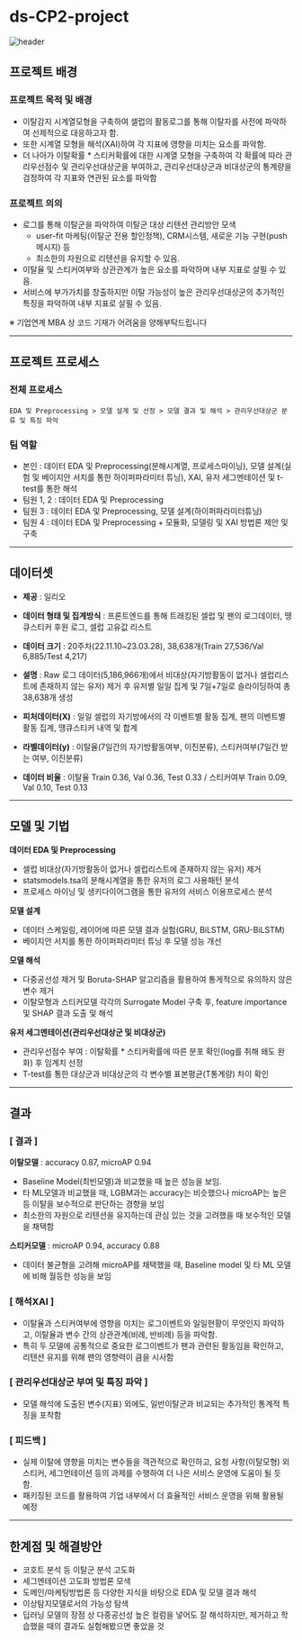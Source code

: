 # ds-CP2-project


![header](https://capsule-render.vercel.app/api?type=rect&color=_4C4C4B&height=200&section=header&text=Churn%20Classification&fontSize=50&fontColor=ECEA6E&desc=%5B%EA%B8%B0%EC%97%85%EC%97%B0%EA%B3%84%5D%201%EC%9D%B8%20%ED%81%AC%EB%A6%AC%EC%97%90%EC%9D%B4%ED%84%B0%20SNS%20%ED%94%8C%EB%9E%AB%ED%8F%BC%20%EC%84%9C%EB%B9%84%EC%8A%A4%EC%9D%98%20%EC%9C%A0%EC%A0%80%20%EC%9D%B4%ED%83%88%EA%B0%90%EC%A7%80%20%EC%8B%9C%EA%B3%84%EC%97%B4%EB%AA%A8%ED%98%95%20%EC%84%A4%EA%B3%84%20%EB%B0%8F%20%EC%84%B8%EA%B7%B8%EB%A9%98%ED%85%8C%EC%9D%B4%EC%85%98&descSize=17&descAlignY=72)



## 프로젝트 배경

### 프로젝트 목적 및 배경
- 이탈감지 시계열모형을 구축하여 셀럽의 활동로그를 통해 이탈자를 사전에 파악하여 선제적으로 대응하고자 함.
- 또한 시계열 모형을 해석(XAI)하여 각 지표에 영향을 미치는 요소를 파악함.
- 더 나아가 이탈확률 * 스티커확률에 대한 시계열 모형을 구축하여 각 확률에 따라 관리우선점수 및 관리우선대상군을 부여하고, 관리우선대상군과 비대상군의 통계량을 검정하여 각 지표와 연관된 요소를 파악함

### 프로젝트 의의
- 로그를 통해 이탈군을 파악하여 이탈군 대상 리텐션 관리방안 모색
     - user-fit 마케팅(이탈군 전용 할인정책), CRM시스템, 새로운 기능 구현(push메시지) 등
     - 최소한의 자원으로 리텐션을 유지할 수 있음.
- 이탈율 및 스티커여부와 상관관계가 높은 요소를 파악하며 내부 지표로 살필 수 있음.
- 서비스에 부가가치를 창출하지만 이탈 가능성이 높은 관리우선대상군의 추가적인 특징을 파악하여 내부 지표로 살필 수 있음.

※ 기업연계 MBA 상 코드 기재가 어려움을 양해부탁드립니다

---


## 프로젝트 프로세스
### 전체 프로세스
```EDA 및 Preprocessing > 모델 설계 및 선정 > 모델 결과 및 해석 > 관리우선대상군 분류 및 특징 파악```

### 팀 역할
- 본인 : 데이터 EDA 및 Preprocessing(분해시계열, 프로세스마이닝), 모델 설계(실험 및 베이지안 서치를 통한 하이퍼파라미터 튜닝),  XAI, 유저 세그멘테이션 및 t-test를 통한 해석
- 팀원 1, 2 : 데이터 EDA 및 Preprocessing
- 팀원 3 : 데이터 EDA 및 Preprocessing, 모델 설계(하이퍼파라미터튜닝)
- 팀원 4 : 데이터 EDA 및 Preprocessing + 모듈화, 모델링 및 XAI 방법론 제안 및 구축

---

## 데이터셋 

- **제공** : 일리오 
- **데이터 형태 및 집계방식** : 프론트엔드를 통해 트래킹된 셀럽 및 팬의 로그데이터, 땡큐스티커 후원 로그, 셀럽 고유값 리스트
- **데이터 크기** : 20주차(22.11.10~23.03.28), 38,638개(Train 27,536/Val 6,885/Test 4,217) 
- **설명** : Raw 로그 데이터(5,186,966개)에서 비대상(자기방활동이 없거나 셀럽리스트에 존재하지 않는 유저) 제거 후 유저별 일일 집계 및 7일+7일로 슬라이딩하여 총 38,638개 생성

- **피처데이터(X)** : 일일 셀럽의 자기방에서의 각 이벤트별 활동 집계, 팬의 이벤트별 활동 집계, 땡큐스티커 내역 및 합계
- **라벨데이터(y)**  : 이탈율(7일간의 자기방활동여부, 이진분류), 스티커여부(7일간 받는 여부, 이진분류)
- **데이터 비율** : 이탈율 Train 0.36, Val 0.36, Test 0.33 / 스티커여부 Train 0.09, Val 0.10, Test 0.13

---

## 모델 및 기법
**데이터 EDA 및 Preprocessing**
- 셀럽 비대상(자기방활동이 없거나 셀럽리스트에 존재하지 않는 유저) 제거
- statsmodels.tsa의 분해시계열을 통한 유저의 로그 사용패턴 분석
- 프로세스 마이닝 및 생키다이어그램을 통한 유저의 서비스 이용프로세스 분석

**모델 설계**
- 데이터 스케일링, 레이어에 따른 모델 결과 실험(GRU, BiLSTM, GRU-BiLSTM) 
- 베이지안 서치를 통한 하이퍼파라미터 튜닝 후 모델 성능 개선

**모델 해석**
- 다중공선성 제거 및 Boruta-SHAP 알고리즘을 활용하여 통게적으로 유의하지 않은 변수 제거
- 이탈모형과 스티커모델 각각의 Surrogate Model 구축 후, feature importance 및 SHAP 결과 도출 및 해석

**유저 세그멘테이션(관리우선대상군 및 비대상군)**
- 관리우선점수 부여 : 이탈확률 * 스티커확률에 따른 분포 확인(log를 취해 왜도 완화) 후 임계치 선정
- T-test를 통한 대상군과 비대상군의 각 변수별 표본평균(T통계량) 차이 확인

---

## 결과

### [ 결과 ]
**이탈모델** : accuracy 0.87, microAP 0.94
- Baseline Model(최빈모델)과 비교했을 때 높은 성능을 보임.
- 타 ML모델과 비교했을 때, LGBM과는 accuracy는 비슷했으나 microAP는 높은 등 이탈을 보수적으로 판단하는 경향을 보임
- 최소한의 자원으로 리텐션을 유지하는데 관심 있는 것을 고려했을 때 보수적인 모델을 채택함

**스티커모델** : microAP 0.94, accuracy 0.88
- 데이터 불균형을 고려해 microAP를 채택했을 때, Baseline model 및 타 ML 모델에 비해 월등한 성능을 보임

### **[ 해석XAI ]**
- 이탈율과 스티커여부에 영향을 미치는 로그이벤트와 일일현황이 무엇인지 파악하고, 이탈율과 변수 간의 상관관계(비례, 반비례) 등을 파악함.
- 특히 두 모델에 공통적으로 중요한 로그이벤트가 팬과 관련된 활동임을 확인하고, 리텐션 유지를 위해 팬의 영향력이 큼을 시사함

### **[ 관리우선대상군 부여 및 특징 파악 ]**
- 모델 해석에 도출된 변수(지표) 외에도, 일반이탈군과 비교되는 추가적인 통계적 특징을 포착함

### **[ 피드백 ]**
- 실제 이탈에 영향을 미치는 변수들을 객관적으로 확인하고, 요청 사항(이탈모형) 외 스티커, 세그먼테이션 등의 과제를 수행하여 더 나은 서비스 운영에 도움이 될 듯 함.
- 패키징된 코드를 활용하여 기업 내부에서 더 효율적인 서비스 운영을 위해 활용될 예정 

---

## 한계점 및 해결방안

- 코호트 분석 등 이탈군 분석 고도화 
- 세그멘테이션 고도화 방법론 모색 
- 도메인/마케팅방법론 등 다양한 지식을 바탕으로 EDA 및 모델 결과 해석
- 이상탐지모델로서의 가능성 탐색
- 딥러닝 모델의 장점 상 다중공선성 높은 컬럼을 넣어도 잘 해석하지만, 제거하고 학습했을 때의 결과도 실험해봤으면 좋았을 것  
